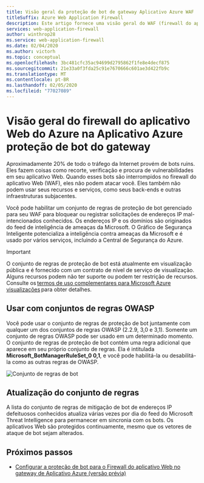 ```yaml
---
title: Visão geral da proteção de bot de gateway Aplicativo Azure WAF
titleSuffix: Azure Web Application Firewall
description: Este artigo fornece uma visão geral do WAF (firewall do aplicativo Web) na proteção de bot do gateway de aplicativo
services: web-application-firewall
author: winthrop28
ms.service: web-application-firewall
ms.date: 02/04/2020
ms.author: victorh
ms.topic: conceptual
ms.openlocfilehash: 3bc481cfc35ac94699d2795862f1fe8e4decf875
ms.sourcegitcommit: 21e33a0f3fda25c91e7670666c601ae3d422fb9c
ms.translationtype: MT
ms.contentlocale: pt-BR
ms.lasthandoff: 02/05/2020
ms.locfileid: "77027089"
---
```

# <a name="azure-web-application-firewall-on-azure-application-gateway-bot-protection-overview"></a>Visão geral do firewall do aplicativo Web do Azure na Aplicativo Azure proteção de bot do gateway

Aproximadamente 20% de todo o tráfego da Internet provém de bots ruins. Eles fazem coisas como recorte, verificação e procura de vulnerabilidades em seu aplicativo Web. Quando esses bots são interrompidos no firewall do aplicativo Web (WAF), eles não podem atacar você. Eles também não podem usar seus recursos e serviços, como seus back-ends e outras infraestruturas subjacentes.

Você pode habilitar um conjunto de regras de proteção de bot gerenciado para seu WAF para bloquear ou registrar solicitações de endereços IP mal-intencionados conhecidos. Os endereços IP e os domínios são originados do feed de inteligência de ameaças da Microsoft. O Gráfico de Segurança Inteligente potencializa a inteligência contra ameaças da Microsoft e é usado por vários serviços, incluindo a Central de Segurança do Azure.

> [!IMPORTANT]
> O conjunto de regras de proteção de bot está atualmente em visualização pública e é fornecido com um contrato de nível de serviço de visualização. Alguns recursos podem não ter suporte ou podem ter restrição de recursos. Consulte os [termos de uso complementares para Microsoft Azure visualizações](https://azure.microsoft.com/support/legal/preview-supplemental-terms/) para obter detalhes.

## <a name="use-with-owasp-rulesets"></a>Usar com conjuntos de regras OWASP

Você pode usar o conjunto de regras de proteção de bot juntamente com qualquer um dos conjuntos de regras OWASP (2.2.9, 3,0 e 3,1). Somente um conjunto de regras OWASP pode ser usado em um determinado momento. O conjunto de regras de proteção de bot contém uma regra adicional que aparece em seu próprio conjunto de regras. Ela é intitulada **Microsoft_BotManagerRuleSet_0 0,1**, e você pode habilitá-la ou desabilitá-la como as outras regras de OWASP.

![Conjunto de regras de bot](../media/bot-protection-overview/bot-ruleset.png)

## <a name="ruleset-update"></a>Atualização do conjunto de regras

A lista do conjunto de regras de mitigação de bot de endereços IP defeituosos conhecidos atualiza várias vezes por dia do feed do Microsoft Threat Intelligence para permanecer em sincronia com os bots. Os aplicativos Web são protegidos continuamente, mesmo que os vetores de ataque de bot sejam alterados.

## <a name="next-steps"></a>Próximos passos

- [Configurar a proteção de bot para o Firewall do aplicativo Web no gateway de Aplicativo Azure (versão prévia)](bot-protection.md)

